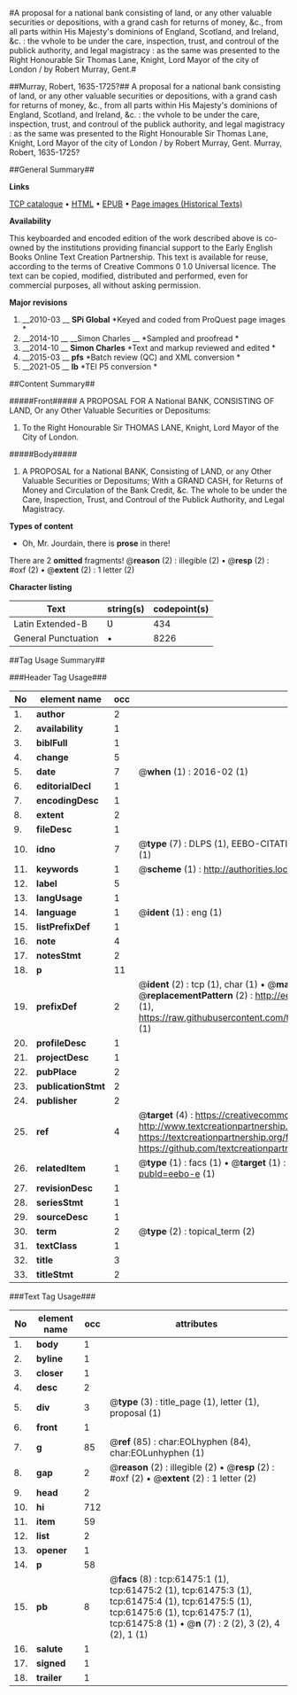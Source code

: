 #A proposal for a national bank consisting of land, or any other valuable securities or depositions, with a grand cash for returns of money, &c., from all parts within His Majesty's dominions of England, Scotland, and Ireland, &c. : the vvhole to be under the care, inspection, trust, and controul of the publick authority, and legal magistracy : as the same was presented to the Right Honourable Sir Thomas Lane, Knight, Lord Mayor of the city of London / by Robert Murray, Gent.#

##Murray, Robert, 1635-1725?##
A proposal for a national bank consisting of land, or any other valuable securities or depositions, with a grand cash for returns of money, &c., from all parts within His Majesty's dominions of England, Scotland, and Ireland, &c. : the vvhole to be under the care, inspection, trust, and controul of the publick authority, and legal magistracy : as the same was presented to the Right Honourable Sir Thomas Lane, Knight, Lord Mayor of the city of London / by Robert Murray, Gent.
Murray, Robert, 1635-1725?

##General Summary##

**Links**

[TCP catalogue](http://www.ota.ox.ac.uk/tcp/)  • 
[HTML](http://tei.it.ox.ac.uk/tcp/Texts-HTML/free/A51/A51630.html)  • 
[EPUB](http://tei.it.ox.ac.uk/tcp/Texts-EPUB/free/A51/A51630.epub) • 
[Page images (Historical Texts)](https://historicaltexts.jisc.ac.uk/eebo-12409370e)

**Availability**

This keyboarded and encoded edition of the work described above is co-owned by the
    institutions providing financial support to the Early English Books Online Text Creation
    Partnership. This text is available for reuse, according to the terms of  Creative Commons 0 1.0 Universal
    licence. The text can be copied, modified, distributed and performed, even for commercial
    purposes, all without asking permission.

**Major revisions**

1. __2010-03 __ __SPi Global__ *Keyed and coded from ProQuest page images *
1. __2014-10 __ __Simon Charles __ *Sampled and proofread *
1. __2014-10 __ __Simon Charles__ *Text and markup reviewed and edited *
1. __2015-03 __ __pfs__ *Batch review (QC) and XML conversion *
1. __2021-05 __ __lb__ *TEI P5 conversion *

##Content Summary##

#####Front#####
A PROPOSAL FOR A National BANK, CONSISTING OF LAND, Or any Other Valuable Securities or Depositums: 
1. To the Right Honourable Sir THOMAS LANE, Knight, Lord Mayor of the City of London.

#####Body#####

1. A PROPOSAL for a National BANK, Consisting of LAND, or any Other Valuable Securities or Depositums; With a GRAND CASH, for Returns of Money and Circulation of the Bank Credit, &c. The whole to be under the Care, Inspection, Trust, and Controul of the Publick Authority, and Legal Magistracy.

**Types of content**

  * Oh, Mr. Jourdain, there is **prose** in there!

There are 2 **omitted** fragments! 
 @__reason__ (2) : illegible (2)  •  @__resp__ (2) : #oxf (2)  •  @__extent__ (2) : 1 letter (2)

**Character listing**


|Text|string(s)|codepoint(s)|
|---|---|---|
|Latin Extended-B|Ʋ|434|
|General Punctuation|•|8226|

##Tag Usage Summary##

###Header Tag Usage###

|No|element name|occ|attributes|
|---|---|---|---|
|1.|__author__|2||
|2.|__availability__|1||
|3.|__biblFull__|1||
|4.|__change__|5||
|5.|__date__|7| @__when__ (1) : 2016-02 (1)|
|6.|__editorialDecl__|1||
|7.|__encodingDesc__|1||
|8.|__extent__|2||
|9.|__fileDesc__|1||
|10.|__idno__|7| @__type__ (7) : DLPS (1), EEBO-CITATION (1), VID (1), EEBO-PROQUEST (1), STC (2), OCLC (1)|
|11.|__keywords__|1| @__scheme__ (1) : http://authorities.loc.gov/ (1)|
|12.|__label__|5||
|13.|__langUsage__|1||
|14.|__language__|1| @__ident__ (1) : eng (1)|
|15.|__listPrefixDef__|1||
|16.|__note__|4||
|17.|__notesStmt__|2||
|18.|__p__|11||
|19.|__prefixDef__|2| @__ident__ (2) : tcp (1), char (1)  •  @__matchPattern__ (2) : ([0-9\-]+):([0-9IVX]+) (1), (.+) (1)  •  @__replacementPattern__ (2) : http://eebo.chadwyck.com/downloadtiff?vid=$1&page=$2 (1), https://raw.githubusercontent.com/textcreationpartnership/Texts/master/tcpchars.xml#$1 (1)|
|20.|__profileDesc__|1||
|21.|__projectDesc__|1||
|22.|__pubPlace__|2||
|23.|__publicationStmt__|2||
|24.|__publisher__|2||
|25.|__ref__|4| @__target__ (4) : https://creativecommons.org/publicdomain/zero/1.0/ (1), http://www.textcreationpartnership.org/docs/. (1), https://textcreationpartnership.org/faq/#faq05 (1), https://github.com/textcreationpartnership (1)|
|26.|__relatedItem__|1| @__type__ (1) : facs (1)  •  @__target__ (1) : https://data.historicaltexts.jisc.ac.uk/view?pubId=eebo-e (1)|
|27.|__revisionDesc__|1||
|28.|__seriesStmt__|1||
|29.|__sourceDesc__|1||
|30.|__term__|2| @__type__ (2) : topical_term (2)|
|31.|__textClass__|1||
|32.|__title__|3||
|33.|__titleStmt__|2||


###Text Tag Usage###

|No|element name|occ|attributes|
|---|---|---|---|
|1.|__body__|1||
|2.|__byline__|1||
|3.|__closer__|1||
|4.|__desc__|2||
|5.|__div__|3| @__type__ (3) : title_page (1), letter (1), proposal (1)|
|6.|__front__|1||
|7.|__g__|85| @__ref__ (85) : char:EOLhyphen (84), char:EOLunhyphen (1)|
|8.|__gap__|2| @__reason__ (2) : illegible (2)  •  @__resp__ (2) : #oxf (2)  •  @__extent__ (2) : 1 letter (2)|
|9.|__head__|2||
|10.|__hi__|712||
|11.|__item__|59||
|12.|__list__|2||
|13.|__opener__|1||
|14.|__p__|58||
|15.|__pb__|8| @__facs__ (8) : tcp:61475:1 (1), tcp:61475:2 (1), tcp:61475:3 (1), tcp:61475:4 (1), tcp:61475:5 (1), tcp:61475:6 (1), tcp:61475:7 (1), tcp:61475:8 (1)  •  @__n__ (7) : 2 (2), 3 (2), 4 (2), 1 (1)|
|16.|__salute__|1||
|17.|__signed__|1||
|18.|__trailer__|1||
